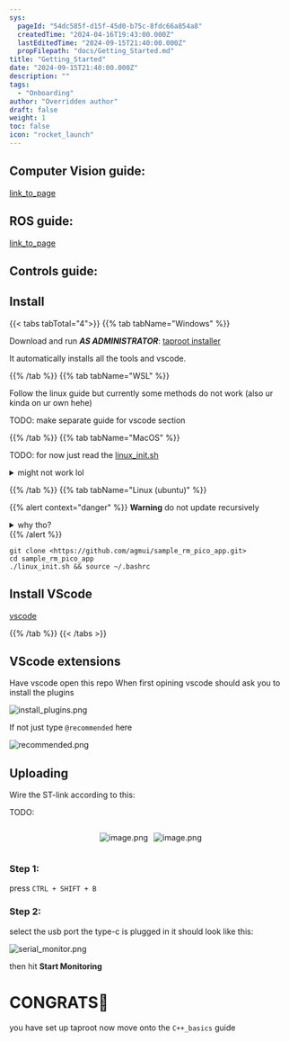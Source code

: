 ```yaml
---
sys:
  pageId: "54dc585f-d15f-45d0-b75c-8fdc66a854a8"
  createdTime: "2024-04-16T19:43:00.000Z"
  lastEditedTime: "2024-09-15T21:40:00.000Z"
  propFilepath: "docs/Getting_Started.md"
title: "Getting_Started"
date: "2024-09-15T21:40:00.000Z"
description: ""
tags:
  - "Onboarding"
author: "Overridden author"
draft: false
weight: 1
toc: false
icon: "rocket_launch"
---
```


## Computer Vision guide:

[link_to_page](86d45bc0-388b-4d26-8848-44f255f73d0e)

## ROS guide:

[link_to_page](3c76c1de-ec8f-46d6-8b0a-294005edc2d5)

## Controls guide:

## Install

{{< tabs tabTotal="4">}}
{{% tab tabName="Windows" %}}

Download and run _**AS ADMINISTRATOR**_: [taproot installer](https://github.com/Thornbots/TeachingFreshies/releases/tag/1.0)

It automatically installs all the tools and vscode.

{{% /tab %}}
{{% tab tabName="WSL" %}}

Follow the linux guide but currently some methods do not work (also ur kinda on ur own hehe)

TODO: make separate guide for vscode section

{{% /tab %}}
{{% tab tabName="MacOS" %}}

TODO: for now just read the [linux_init.sh](https://github.com/agmui/sample_rm_pico_app/blob/main/linux_init.sh)

<details>
<summary>might not work lol</summary>

`brew install libusb pkg-config`

Next install: [vscode](https://code.visualstudio.com/Download)

</details>

{{% /tab %}}
{{% tab tabName="Linux (ubuntu)" %}}

{{% alert context="danger" %}}
**Warning** do not update recursively
<details>
<summary>why tho?</summary>
There are some submodules that may go on for a while (like tinyusb) and I highly
recommend you don't need to get them.
If you want to see what submodules I update just look in `linux_init.sh`
</details>
{{% /alert %}}

```shell
git clone <https://github.com/agmui/sample_rm_pico_app.git>
cd sample_rm_pico_app
./linux_init.sh && source ~/.bashrc
```

## Install VScode

[vscode](https://code.visualstudio.com/Download)

{{% /tab %}}
{{< /tabs >}}

## VScode extensions

Have vscode open this repo
When first opining vscode should ask you to install the plugins

![install_plugins.png](https://prod-files-secure.s3.us-west-2.amazonaws.com/d518164a-d88e-44d1-a4ee-3adb3bd8bce0/89bd30f0-1825-4e77-867b-0a41ce370880/install_plugins.png?X-Amz-Algorithm=AWS4-HMAC-SHA256&X-Amz-Content-Sha256=UNSIGNED-PAYLOAD&X-Amz-Credential=ASIAZI2LB466R5MQOQU6%2F20250415%2Fus-west-2%2Fs3%2Faws4_request&X-Amz-Date=20250415T140848Z&X-Amz-Expires=3600&X-Amz-Security-Token=IQoJb3JpZ2luX2VjEKb%2F%2F%2F%2F%2F%2F%2F%2F%2F%2FwEaCXVzLXdlc3QtMiJHMEUCIAwMr%2BoTuaudJN1Khj6GoWrfmmO8EPogVOw4Jp4Ol9oUAiEAt86yDzOVXZgQn4raHr6v%2F%2FiuSAOqWK6psIA8c5ELkVwq%2FwMILxAAGgw2Mzc0MjMxODM4MDUiDHksMJPurMBg40g%2BnSrcA%2BzWS1BnPYFtscoCj0WSXBzyow%2BifDHvzYh4tMbub5H4DueBsbM%2BWCuqbhDRVw7ZASb3QCBmK6DrNefp97cv3I7wGnCasZnKhmt2GJHGC%2FI0XOR45dmt3rDvwA1BelLt8cLz3m8WijNxRJ0X3fJbju4MI66kH0aAr6LqZpRnFbwgM5LrQRQ%2BBOQGUmv4pGD0cggYqPnG7IWCHE%2B16cdAlsoVc4ZicK2WGZnbzxOIZkZhPCfTWPfxLnT0Vcyb1lN%2FDoIt4e40J%2FCOc%2BlfO5RAOytU8X0T5et2Xn0laR5n8fsxahVdsu5peUMHWGhldmqQGDUTSXGDdFoLdXzf9MyRI2Y1vS47cR6vZ5Zn18zEM5qRGLuoseXLP1AvDYVzf%2B%2FKGcaZnKR8JomPboBHVMlrkPfxTgSur4Y0LbW06EH1ucthIKBVGyMLnQP60iGRCXwtABNyXnFpZs%2FhsRb0gSg50Uk087Nx64Y1X86G15YdVyxdvIq6get08nOU090vCk8rjaL6rnfYO5qDrqW3Ur5fRXIid%2Bzxrk5z%2FXuQfST0e6OnegH8UMe1gszLSwMiTAFFuz6PhN%2FJdbqiNVtC2SSMr52aNbjYMzHiwlxprHgxSLDt8hVdkdB1vLo%2BkG8cMJHC%2Bb8GOqUBtfg3McRsh73rFZELtiQayjhPHg3wmCDcJWklE%2BZzsL7J5VYCl%2FczNWk3G%2F5LIyRlUnurNSR8J2Z%2BFo7oZi9cxZd4b%2BAVsIXMZAWIL2iZJCUNno%2BSo2QWO24HcRLfEgvDz0YHyQUYv6DkT9sgtWT1alAVRgvLfX%2FBoN1%2BCgzQYXmsWwAZMSHW5QZyUuK6MHjTgEJv4ntWxr%2FQxe%2F9CxDe1mLem3qS&X-Amz-Signature=e447c5b3ed9594b23606fe946bdcf1d7fc9f3e4cd99b99668ad27967b4513068&X-Amz-SignedHeaders=host&x-id=GetObject)

If not just type `@recommended` here  

![recommended.png](https://prod-files-secure.s3.us-west-2.amazonaws.com/d518164a-d88e-44d1-a4ee-3adb3bd8bce0/61e661e9-5d85-4dfc-be0d-8d2097a5e793/recommended.png?X-Amz-Algorithm=AWS4-HMAC-SHA256&X-Amz-Content-Sha256=UNSIGNED-PAYLOAD&X-Amz-Credential=ASIAZI2LB466R5MQOQU6%2F20250415%2Fus-west-2%2Fs3%2Faws4_request&X-Amz-Date=20250415T140848Z&X-Amz-Expires=3600&X-Amz-Security-Token=IQoJb3JpZ2luX2VjEKb%2F%2F%2F%2F%2F%2F%2F%2F%2F%2FwEaCXVzLXdlc3QtMiJHMEUCIAwMr%2BoTuaudJN1Khj6GoWrfmmO8EPogVOw4Jp4Ol9oUAiEAt86yDzOVXZgQn4raHr6v%2F%2FiuSAOqWK6psIA8c5ELkVwq%2FwMILxAAGgw2Mzc0MjMxODM4MDUiDHksMJPurMBg40g%2BnSrcA%2BzWS1BnPYFtscoCj0WSXBzyow%2BifDHvzYh4tMbub5H4DueBsbM%2BWCuqbhDRVw7ZASb3QCBmK6DrNefp97cv3I7wGnCasZnKhmt2GJHGC%2FI0XOR45dmt3rDvwA1BelLt8cLz3m8WijNxRJ0X3fJbju4MI66kH0aAr6LqZpRnFbwgM5LrQRQ%2BBOQGUmv4pGD0cggYqPnG7IWCHE%2B16cdAlsoVc4ZicK2WGZnbzxOIZkZhPCfTWPfxLnT0Vcyb1lN%2FDoIt4e40J%2FCOc%2BlfO5RAOytU8X0T5et2Xn0laR5n8fsxahVdsu5peUMHWGhldmqQGDUTSXGDdFoLdXzf9MyRI2Y1vS47cR6vZ5Zn18zEM5qRGLuoseXLP1AvDYVzf%2B%2FKGcaZnKR8JomPboBHVMlrkPfxTgSur4Y0LbW06EH1ucthIKBVGyMLnQP60iGRCXwtABNyXnFpZs%2FhsRb0gSg50Uk087Nx64Y1X86G15YdVyxdvIq6get08nOU090vCk8rjaL6rnfYO5qDrqW3Ur5fRXIid%2Bzxrk5z%2FXuQfST0e6OnegH8UMe1gszLSwMiTAFFuz6PhN%2FJdbqiNVtC2SSMr52aNbjYMzHiwlxprHgxSLDt8hVdkdB1vLo%2BkG8cMJHC%2Bb8GOqUBtfg3McRsh73rFZELtiQayjhPHg3wmCDcJWklE%2BZzsL7J5VYCl%2FczNWk3G%2F5LIyRlUnurNSR8J2Z%2BFo7oZi9cxZd4b%2BAVsIXMZAWIL2iZJCUNno%2BSo2QWO24HcRLfEgvDz0YHyQUYv6DkT9sgtWT1alAVRgvLfX%2FBoN1%2BCgzQYXmsWwAZMSHW5QZyUuK6MHjTgEJv4ntWxr%2FQxe%2F9CxDe1mLem3qS&X-Amz-Signature=acc521f25890fcd90aa0802e088e981011681a2e2876ca4ac3f389967c223f44&X-Amz-SignedHeaders=host&x-id=GetObject)

## Uploading

Wire the ST-link according to this:

TODO:

<div style="display: flex;flex-direction: row; column-gap:10px; max-width: 630px;justify-content: center;">
<div>

![image.png](https://prod-files-secure.s3.us-west-2.amazonaws.com/d518164a-d88e-44d1-a4ee-3adb3bd8bce0/210ecb78-1116-4d7b-b9b7-2292f66fa2c2/image.png?X-Amz-Algorithm=AWS4-HMAC-SHA256&X-Amz-Content-Sha256=UNSIGNED-PAYLOAD&X-Amz-Credential=ASIAZI2LB4667W4H35C3%2F20250415%2Fus-west-2%2Fs3%2Faws4_request&X-Amz-Date=20250415T140853Z&X-Amz-Expires=3600&X-Amz-Security-Token=IQoJb3JpZ2luX2VjEKb%2F%2F%2F%2F%2F%2F%2F%2F%2F%2FwEaCXVzLXdlc3QtMiJGMEQCICOi5GSOjMB%2BJT%2FPVuxzLSyYi%2FXvA%2BPtlWBQURVM97WBAiBq9DrrpdXVbA4WXoeqA%2F3DLQ3NEu850A8S8F%2BIQJOsMSr%2FAwgvEAAaDDYzNzQyMzE4MzgwNSIMbNiIqAQgo5rWHtnBKtwDYCYnQUPcmXiYuXoZXH4Q9lTcbWFGh%2Fmo5gepPYTjTQRBRRuBHknQuNTuaL80Ogfdl%2FVmWSqv6LYJDleZ2%2Bp7kWbTdR1OzhDVzJ1v9UT7fKclp1C3VVmOzlsAXFXuj2uahSMXmWUEk6bM%2Fsk0Ra1DKc6GHPvliS54T0C7Gk%2B6lzRd0esFK8wTlvwODVX1d5nwJo%2B1d34l9yQxZjVW5Cx0LYn%2BMonyBafWSLpJ4sHzPqJxbKC9Gq07XVC%2Bt8pcBPWTFwtaOT1MU7agGMhYJmSHn4QmP9tQ1iHSqojFbd9TZtQIUBZm7b25ppEdT8aJ3304dNnKNurMlOwoYNgIXDfV%2FX6iCCUTZKTJDtXZE%2B8lElxhLydEO1ftDzxZ8Wir%2BNZS1JFL3rrJWo%2FrzjS734DNVQCZEA9%2FZ%2BMjfCBQIKjf8HlntnFJsyMlOoGwLt1zozwL5mM%2FPmZF495gj7D6qP6BcrunOw3bKpowmKQGnzKdeJo3nLp3bWnfBVyOUpAH9UflgLDZ%2F8E5luE8BBWpUwMEhq6d6ePgsp2RjocgKqdbQjbbEmPpmDqEFzqsg3hE2QSkJw3GHlNYHoTvAXJaEDpFNMOhpctFhAfUrSNpxZ6QLz7xT83yJdGtMVIrtWww3MH5vwY6pgEk103u0wlhlK227Z2C1RprNmz97mELNkRTTKOK7%2BH8BLScennwFmdibjh1qAB50Y7Z9a1GVO7CVlQ27hIDDgQEs27cWC5Bo9ZBD3x%2FVilxM6A6DUa6KIGoYzIJww3uN05Tafa1IYW4rOKt1TeK8UMN7OYl9L8GZN7kemJYOVzjW%2B%2FQLxRINBlh0qFyJJ4a5LXjINy%2B6v42Z5pPSQRPBNOo7aRtZg7C&X-Amz-Signature=67ebfc2d5f6cad3c44f8a2b7ca46773bda67bffa68f2f760271c498634923645&X-Amz-SignedHeaders=host&x-id=GetObject)

</div>
<div>

![image.png](https://prod-files-secure.s3.us-west-2.amazonaws.com/d518164a-d88e-44d1-a4ee-3adb3bd8bce0/33a0fd0f-8ca6-4a86-8e09-26e95ded1fff/image.png?X-Amz-Algorithm=AWS4-HMAC-SHA256&X-Amz-Content-Sha256=UNSIGNED-PAYLOAD&X-Amz-Credential=ASIAZI2LB466S6QYQUUR%2F20250415%2Fus-west-2%2Fs3%2Faws4_request&X-Amz-Date=20250415T140853Z&X-Amz-Expires=3600&X-Amz-Security-Token=IQoJb3JpZ2luX2VjEKb%2F%2F%2F%2F%2F%2F%2F%2F%2F%2FwEaCXVzLXdlc3QtMiJHMEUCIQCjxH02UFbKDmNGji%2FS06JEEcebWPgbMXJVjSiI1UGeFgIgYQTZI7tmXSk5hjhoRAhmqAjyVgLPXXPZdy7w15Z08woq%2FwMILxAAGgw2Mzc0MjMxODM4MDUiDLG3Dd8q4clCvYRqKircA81MsvzK2ShoXrFfwd%2F9ep123AkJOpkSHrUHQSNVh3Qq5rV8RJSRKoJXUWBxEJ7V5og%2BxvmYiJvcPJedweYN%2BbBhwUnHmD5Xwma50fjaLgRCGE%2BjtKs0QOVApREUVRBExUecSvqjdo4xgiCQIRl9FdV2c7%2B5xalV5ja9fY4eduHBahLrCzkDqWGW0y7uVP0EeI4BDW3bGNlr32QYiluSdM%2FivY6PZuPhbxvw5QuGWtNFacVTxM%2F9%2BO8iATsByZC6j8RMKbbtWWKg22b5%2FHFW7bG629ZuInfyMWyNVzdu4OPFB85XR6iNSYULWSVu02SpL40gCqHXKZuYiOm84LEOfqSLMoDvVTsPfN5JrPSY98qxG50E%2FXtTHtYAYwJGA0nyEmMhv%2FBHYs9K0YPq4WTQJikYf5sq2v8GqvwWgtDhOp9IpsXGAdjEXH%2F8g0w%2FhOim9LAsS20d0UASah4l6FGZLxaE%2BmSg7RNgiirONbqEg%2Bm0vZvnEkJHMFBZrIGnfx9EH5LVT74NUehcd6GBxiPQX3jcHHio5bql0FEi3kNd%2BdFHtYi1h8f69YQIfDZd3Rcqm0T57pMfKrYdXi9w7GcvaCpBjrzXM9RJ%2Fb2Ixj1MssEEIBL1vKX7W1iaiLByMM%2FC%2Bb8GOqUBdRGnyhAcbpHTiYW%2BlRrOahq9KF%2FaH%2BH1e9W7mTyl8ZBcfQCt8JfCIrZBKAVaHm0aByhlAfQvjZKZfKZQyHRfdf01sMz%2BePB%2FzIfnGfGJmwC2N5RXqhLYYqxGaR8GUbqJlwWgpxg%2BZEqmUjMaGq%2Bp%2BMwgaJSHUmZTiSWxVzVRlxsjBWSftFer9FltMhaPUu4LmZL3CR8r4RO5sc0x3Zzn7ljOlnpT&X-Amz-Signature=40976d26efd87649edbdf37e92e7a3b5239aaee46075917278b1d2f19dafa222&X-Amz-SignedHeaders=host&x-id=GetObject)

</div>
</div>

### Step 1:

press `CTRL + SHIFT + B`

### Step 2:

select the usb port the type-c is plugged in it should look like this:

![serial_monitor.png](https://prod-files-secure.s3.us-west-2.amazonaws.com/d518164a-d88e-44d1-a4ee-3adb3bd8bce0/f03f4774-05d4-4393-b6a0-d5efb6d315ab/serial_monitor.png?X-Amz-Algorithm=AWS4-HMAC-SHA256&X-Amz-Content-Sha256=UNSIGNED-PAYLOAD&X-Amz-Credential=ASIAZI2LB466R5MQOQU6%2F20250415%2Fus-west-2%2Fs3%2Faws4_request&X-Amz-Date=20250415T140848Z&X-Amz-Expires=3600&X-Amz-Security-Token=IQoJb3JpZ2luX2VjEKb%2F%2F%2F%2F%2F%2F%2F%2F%2F%2FwEaCXVzLXdlc3QtMiJHMEUCIAwMr%2BoTuaudJN1Khj6GoWrfmmO8EPogVOw4Jp4Ol9oUAiEAt86yDzOVXZgQn4raHr6v%2F%2FiuSAOqWK6psIA8c5ELkVwq%2FwMILxAAGgw2Mzc0MjMxODM4MDUiDHksMJPurMBg40g%2BnSrcA%2BzWS1BnPYFtscoCj0WSXBzyow%2BifDHvzYh4tMbub5H4DueBsbM%2BWCuqbhDRVw7ZASb3QCBmK6DrNefp97cv3I7wGnCasZnKhmt2GJHGC%2FI0XOR45dmt3rDvwA1BelLt8cLz3m8WijNxRJ0X3fJbju4MI66kH0aAr6LqZpRnFbwgM5LrQRQ%2BBOQGUmv4pGD0cggYqPnG7IWCHE%2B16cdAlsoVc4ZicK2WGZnbzxOIZkZhPCfTWPfxLnT0Vcyb1lN%2FDoIt4e40J%2FCOc%2BlfO5RAOytU8X0T5et2Xn0laR5n8fsxahVdsu5peUMHWGhldmqQGDUTSXGDdFoLdXzf9MyRI2Y1vS47cR6vZ5Zn18zEM5qRGLuoseXLP1AvDYVzf%2B%2FKGcaZnKR8JomPboBHVMlrkPfxTgSur4Y0LbW06EH1ucthIKBVGyMLnQP60iGRCXwtABNyXnFpZs%2FhsRb0gSg50Uk087Nx64Y1X86G15YdVyxdvIq6get08nOU090vCk8rjaL6rnfYO5qDrqW3Ur5fRXIid%2Bzxrk5z%2FXuQfST0e6OnegH8UMe1gszLSwMiTAFFuz6PhN%2FJdbqiNVtC2SSMr52aNbjYMzHiwlxprHgxSLDt8hVdkdB1vLo%2BkG8cMJHC%2Bb8GOqUBtfg3McRsh73rFZELtiQayjhPHg3wmCDcJWklE%2BZzsL7J5VYCl%2FczNWk3G%2F5LIyRlUnurNSR8J2Z%2BFo7oZi9cxZd4b%2BAVsIXMZAWIL2iZJCUNno%2BSo2QWO24HcRLfEgvDz0YHyQUYv6DkT9sgtWT1alAVRgvLfX%2FBoN1%2BCgzQYXmsWwAZMSHW5QZyUuK6MHjTgEJv4ntWxr%2FQxe%2F9CxDe1mLem3qS&X-Amz-Signature=3ea0c6d6f67de0030b9a8638cb1435c09d1602afd7f763c50d180c059b8ebf35&X-Amz-SignedHeaders=host&x-id=GetObject)

then hit **Start Monitoring**

# CONGRATS🎉

you have set up taproot now move onto the `C++_basics` guide
